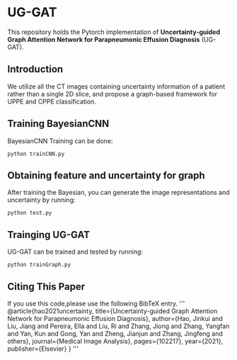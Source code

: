 # UG-GAT
This repository holds the Pytorch implementation of **Uncertainty-guided Graph Attention Network for Parapneumonic Effusion Diagnosis**
 (UG-GAT). 

## Introduction
We utilize all the CT images containing uncertainty information of a patient rather than a single 2D slice, and propose a graph-based framework for UPPE and CPPE classification.

## Training BayesianCNN
BayesianCNN Training  can be done:
```
python trainCNN.py
```
## Obtaining feature and uncertainty for graph
After training the Bayesian, you can generate the image representations and uncertainty by running:
```
python test.py
```
## Trainging UG-GAT
UG-GAT can be trained and tested by running:
```
python trainGraph.py
```

## Citing This Paper
<span id="jump">
If you use this code,please use the following BibTeX entry.
'''
  @article{hao2021uncertainty,
  title={Uncertainty-guided Graph Attention Network for Parapneumonic Effusion Diagnosis},
  author={Hao, Jinkui and Liu, Jiang and Pereira, Ella and Liu, Ri and Zhang, Jiong and Zhang, Yangfan and Yan, Kun and Gong, Yan and Zheng, Jianjun and Zhang, Jingfeng and others},
  journal={Medical Image Analysis},
  pages={102217},
  year={2021},
  publisher={Elsevier}
}
  '''
  </span>
  
